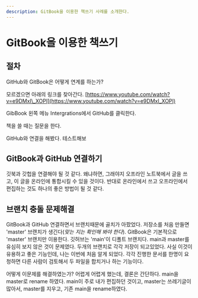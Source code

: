 ```yaml
---
description: GitBook을 이용한 책쓰기 사례를 소개한다.
---
```


# GitBook을 이용한 책쓰기

## 절차

GitHub와 GitBook은 어떻게 연계를 하는가?

모르겠으면 아래의 링크를 찾아간다. [https://www.youtube.com/watch?v=e9DMxI\_XOPI](https://www.youtube.com/watch?v=e9DMxI_XOPI)

GibBook 왼쪽 메뉴 Intergrations에서 GitHub를 클릭한다.

책을 쓸 때는 질문을 한다.

GitHub와 연결을 해봤다. 테스트해보

## GitBook과 GitHub 연결하기

깃북과 갓헙을 연결해야 될 것 같다. 왜냐하면, 그래야지 오프라인 노트북에서 글을 쓰고, 이 글을 온라인에 통합시킬 수 있을 것이다. 반대로 온라인에서 쓰고 오프라인에서 편집하는 것도 하나의 좋은 방법이 될 것 같다.

## 브랜치 충돌 문제해결

GitBook과 GitHub 연결하면서 브랜치때문에 골치가 아팠었다. 저장소를 처음 만들면 'master' 브랜치가 생긴다\(_맞는 지는 확인해 봐야 한다_\). GitBook은 기본적으로 'master' 브랜치만 이용한다. 깃허브는 'main'이 디폴트 브랜치다. main과 master를 유심히 보지 않은 것이 문제였다. 두개의 브랜치로 각각 저장이 되고있었다. 사실 이것이 유용하고 좋은 기능인데, 나는 이번에 처음 알게 되었다. 각각 진행한 문서를 한명이 요청하면 다른 사람이 검토해서 두 파일을 합치거나 하는 기능이다.

어떻게 이문제를 해결하였는가? 어렵게 어렵게 했는데, 결론은 간단하다. main을 master로 rename 하였다. main이 주로 내가 편집하던 것이고, master는 쓰레기글이 많아서, master를 지우고, 기존 main을 rename하였다.


